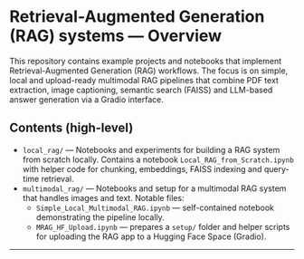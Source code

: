 # Retrieval-Augmented Generation (RAG) systems — Overview

This repository contains example projects and notebooks that implement Retrieval-Augmented Generation (RAG) workflows. The focus is on simple, local and upload-ready multimodal RAG pipelines that combine PDF text extraction, image captioning, semantic search (FAISS) and LLM-based answer generation via a Gradio interface.

Contents (high-level)
---------------------

- `local_rag/` — Notebooks and experiments for building a RAG system from scratch locally. Contains a notebook `Local_RAG_from_Scratch.ipynb` with helper code for chunking, embeddings, FAISS indexing and query-time retrieval.
- `multimodal_rag/` — Notebooks and setup for a multimodal RAG system that handles images and text. Notable files:
	- `Simple_Local_Multimodal_RAG.ipynb` — self-contained notebook demonstrating the pipeline locally.
	- `MRAG_HF_Upload.ipynb` — prepares a `setup/` folder and helper scripts for uploading the RAG app to a Hugging Face Space (Gradio).

-----------------------


